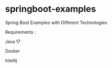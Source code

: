 # springboot-examples
Spring Boot Examples with Different Technologies



Requirements :

Java 17

Docker

Intellij
